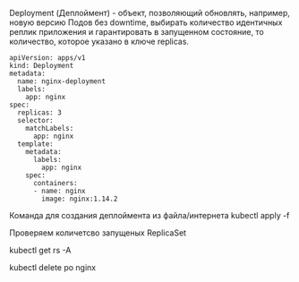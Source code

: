 Deployment (Деплоймент) - объект, позволяющий обновлять, например, новую версию Подов без downtime, выбирать количество идентичных реплик приложения и гарантировать в запущенном состояние, то количество, которое указано в ключе replicas.

```
apiVersion: apps/v1
kind: Deployment
metadata:
  name: nginx-deployment
  labels:
    app: nginx
spec:
  replicas: 3
  selector:
    matchLabels:
      app: nginx
  template:
    metadata:
      labels:
        app: nginx
    spec:
      containers:
      - name: nginx
        image: nginx:1.14.2
```

Команда для создания деплоймента из файла/интернета
kubectl apply -f

Проверяем количетсво запущеных ReplicaSet

kubectl get rs -A

kubectl delete po nginx
